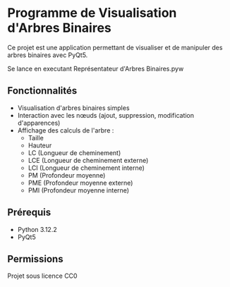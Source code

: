 # Programme de Visualisation d'Arbres Binaires

Ce projet est une application permettant de visualiser et de manipuler des arbres binaires avec PyQt5.

Se lance en executant Représentateur d'Arbres Binaires.pyw

## Fonctionnalités

- Visualisation d'arbres binaires simples
- Interaction avec les nœuds (ajout, suppression, modification d'apparences)
- Affichage des calculs de l'arbre :
  - Taille
  - Hauteur
  - LC (Longueur de cheminement) 
  - LCE (Longueur de cheminement externe) 
  - LCI (Longueur de cheminement interne) 
  - PM (Profondeur moyenne)
  - PME (Profondeur moyenne externe)
  - PMI (Profondeur moyenne interne)

## Prérequis

- Python 3.12.2
- PyQt5

## Permissions
Projet sous licence CC0